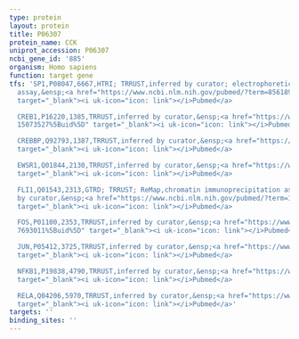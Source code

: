 ```yaml
---
type: protein
layout: protein
title: P06307
protein_name: CCK
uniprot_accession: P06307
ncbi_gene_id: '885'
organism: Homo sapiens
function: target gene
tfs: 'SP1,P08047,6667,HTRI; TRRUST,inferred by curator; electrophoretic mobility shift
  assay,&ensp;<a href="https://www.ncbi.nlm.nih.gov/pubmed/?term=8561897%5Buid%5D"
  target="_blank"><i uk-icon="icon: link"></i>Pubmed</a>

  CREB1,P16220,1385,TRRUST,inferred by curator,&ensp;<a href="https://www.ncbi.nlm.nih.gov/pubmed/?term=15030385;
  15073527%5Buid%5D" target="_blank"><i uk-icon="icon: link"></i>Pubmed</a>

  CREBBP,Q92793,1387,TRRUST,inferred by curator,&ensp;<a href="https://www.ncbi.nlm.nih.gov/pubmed/?term=15030385%5Buid%5D"
  target="_blank"><i uk-icon="icon: link"></i>Pubmed</a>

  EWSR1,Q01844,2130,TRRUST,inferred by curator,&ensp;<a href="https://www.ncbi.nlm.nih.gov/pubmed/?term=17438102%5Buid%5D"
  target="_blank"><i uk-icon="icon: link"></i>Pubmed</a>

  FLI1,Q01543,2313,GTRD; TRRUST; ReMap,chromatin immunoprecipitation assay; inferred
  by curator,&ensp;<a href="https://www.ncbi.nlm.nih.gov/pubmed/?term=17438102%5Buid%5D"
  target="_blank"><i uk-icon="icon: link"></i>Pubmed</a>

  FOS,P01100,2353,TRRUST,inferred by curator,&ensp;<a href="https://www.ncbi.nlm.nih.gov/pubmed/?term=1360635;
  7693011%5Buid%5D" target="_blank"><i uk-icon="icon: link"></i>Pubmed</a>

  JUN,P05412,3725,TRRUST,inferred by curator,&ensp;<a href="https://www.ncbi.nlm.nih.gov/pubmed/?term=1360635%5Buid%5D"
  target="_blank"><i uk-icon="icon: link"></i>Pubmed</a>

  NFKB1,P19838,4790,TRRUST,inferred by curator,&ensp;<a href="https://www.ncbi.nlm.nih.gov/pubmed/?term=11022044%5Buid%5D"
  target="_blank"><i uk-icon="icon: link"></i>Pubmed</a>

  RELA,Q04206,5970,TRRUST,inferred by curator,&ensp;<a href="https://www.ncbi.nlm.nih.gov/pubmed/?term=11022044%5Buid%5D"
  target="_blank"><i uk-icon="icon: link"></i>Pubmed</a>'
targets: ''
binding_sites: ''
---
```

